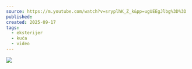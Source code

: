 ```yaml
---
source: https://m.youtube.com/watch?v=sryplhK_Z_k&pp=ugUEEgJlbg%3D%3D
published:
created: 2025-09-17
tags:
  - eksterijer
  - kuća
  - video
---
```

![](https://www.youtube.com/watch?v=sryplhK_Z_k)